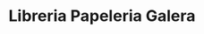 ---
title: "Libreria Papeleria Galera"
url: /cazorla/libreria-papeleria-galera-calle-doctor-munoz/
shop: libros
---